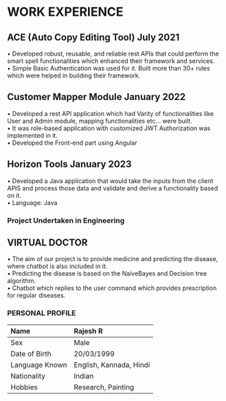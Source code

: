 

# WORK EXPERIENCE
## ACE (Auto Copy Editing Tool) July 2021

• Developed robust, reusable, and reliable rest APIs that could perform the smart spell functionalities which enhanced their framework and services.
<br>
• Simple Basic Authentication was used for it.
Built more than 30+ rules which were helped in building their framework.

## Customer Mapper Module January 2022

• Developed a rest API application which had Varity of functionalities like User and Admin module, mapping functionalities etc… were built.
<br>
• It was role-based application with customized JWT Authorization was implemented in it.
<br>
• Developed the Front-end part using Angular
<br>

## Horizon Tools January 2023
• Developed a Java application that would take the inputs from the client APIS and process those data and validate and derive a functionality based on it.
<br>
• Language: Java
<br>

### Project Undertaken in Engineering
## VIRTUAL DOCTOR
• The aim of our project is to provide medicine and predicting the disease, where chatbot is also included in it.
<br>
• Predicting the disease is based on the NaiveBayes and Decision tree algorithm.
<br>
• Chatbot which replies to the user command which provides prescription for regular diseases.
<br>

### PERSONAL PROFILE

| Name           | Rajesh R                |
|:---------------|:------------------------|
| Sex            | Male                    |
| Date of Birth  | 20/03/1999              |
| Language Known | English, Kannada, Hindi |
| Nationality    | Indian                  |
| Hobbies        | Research, Painting      |
<br>
<br>

